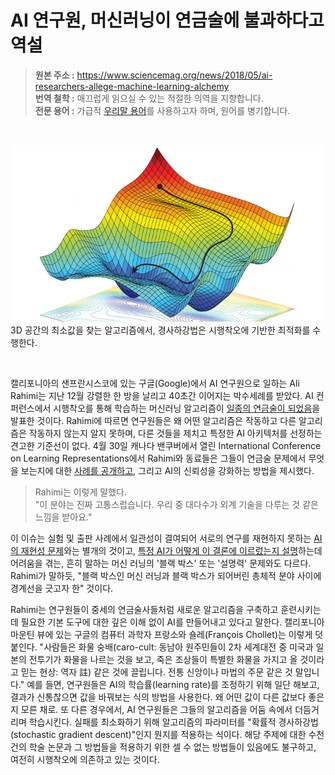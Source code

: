 # AI 연구원, 머신러닝이 연금술에 불과하다고 역설
> **원본 주소 :** https://www.sciencemag.org/news/2018/05/ai-researchers-allege-machine-learning-alchemy  
> **번역 철학 :** 매끄럽게 읽으실 수 있는 적절한 의역을 지향합니다.  
> **전문 용어 :** 가급적 <a href='http://taewan.kim/docs/ml_glossary/'>우리말 용어</a>를 사용하고자 하며, 원어를 병기합니다.  
<br>

![SGD](https://github.com/jehyunlee/texts/blob/master/AI_researchers_allege_that_machine_learning_is_alchemy/images/ma_0504_NID_alchemy_WEB.jpg)  
3D 공간의 최소값을 찾는 알고리즘에서, 경사하강법은 시행착오에 기반한 최적화를 수행한다.

<br>  

캘리포니아의 샌프란시스코에 있는 구글(Google)에서 AI 연구원으로 일하는 Ali Rahimi는 지난 12월 강렬한 한 방을 날리고 40초간 이어지는 박수세례를 받았다. AI 컨퍼런스에서 시행착오를 통해 학습하는 머신러닝 알고리즘이 [일종의 연금술이 되었음](http://www.argmin.net/2017/12/05/kitchen-sinks/)을 발표한 것이다. Rahimi에 따르면 연구원들은 왜 어떤 알고리즘은 작동하고 다른 알고리즘은 작동하지 않는지 알지 못하며, 다른 것들을 제치고 특정한 AI 아키텍처를 선정하는 견고한 기준선이 없다. 4월 30일 캐나다 밴쿠버에서 열린 International Conference on Learning Representations에서 Rahimi와 동료들은 그들이 연금술 문제에서 무엇을 보는지에 대한 [사례를 공개하고](https://openreview.net/forum?id=rJWF0Fywf), 그리고 AI의 신뢰성을 강화하는 방법을 제시했다.  

> Rahimi는 이렇게 말했다.  
> "이 분야는 진짜 고통스럽습니다. 우리 중 대다수가 외계 기술을 다루는 것 같은 느낌을 받아요."  

이 이슈는 실험 및 출판 사례에서 일관성이 결여되어 서로의 연구를 재현하지 못하는 [AI의 재현성 문제](http://science.sciencemag.org/content/359/6377/725)와는 별개의 것이고, [특정 AI가 어떻게 이 결론에 이르렀는지 설명](http://science.sciencemag.org/content/357/6346/22)하는데 어려움을 겪는, 흔히 말하는 머신 러닝의 '블랙 박스' 또는 '설명력' 문제와도 다르다. Rahimi가 말하듯, "블랙 박스인 머신 러닝과 블랙 박스가 되어버린 총체적 분야 사이에 경계선을 긋고자 한" 것이다.  

Rahimi는 연구원들이 중세의 연금술사들처럼 새로운 알고리즘을 구축하고 훈련시키는데 필요한 기본 도구에 대한 깊은 이해 없이 AI를 만들어내고 있다고 말한다. 캘리포니아 마운틴 뷰에 있는 구글의 컴퓨터 과학자 프랑소와 숄레(François Chollet)는 이렇게 덧붙인다. "사람들은 화물 숭배(caro-cult: 동남아 원주민들이 2차 세계대전 중 미국과 일본의 전투기가 화물을 나르는 것을 보고, 죽은 조상들이 특별한 화물을 가지고 올 것이라고 믿는 현상: 역자 註) 같은 것에 끌립니다. 전통 신앙이나 마법의 주문 같은 것 말입니다." 예를 들면, 연구원들은 AI의 학습률(learning rate)를 조정하기 위해 일단 해보고, 결과가 신통찮으면 값을 바꿔보는 식의 방법을 사용한다. 왜 어떤 값이 다른 값보다 좋은지 모른 채로. 또 다른 경우에서, AI 연구원들은 그들의 알고리즘을 어둠 속에서 더듬거리며 학습시킨다. 실패를 최소화하기 위해 알고리즘의 파라미터를 "확률적 경사하강법(stochastic gradient descent)"인지 뭔지를 적용하는 식이다. 해당 주제에 대한 수천건의 학술 논문과 그 방법들을 적용하기 위한 셀 수 없는 방법들이 있음에도 불구하고, 여전히 시행착오에 의존하고 있는 것이다.  


